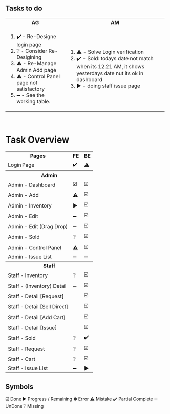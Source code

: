 ## Tasks to do
<table>
  <tr>
    <th>AG</th>
    <th>AM</th>
  </tr>
  <tr>
    <!-- list for AG -->
    <td>
      <ol>
        <li>✔️ -  Re-Designe login page</li>
        <li>❔ - Consider Re-Desigining</li>
        <li>⚠️ - Re-Manage Admin Add page</li>
        <li>⚠️ - Control Panel page not satisfactory</li>
        <li>➖ - See the working table.</li>
      </ol>
    </td>
    <!-- list for am -->
    <td>
      <ol>
        <li>⚠️ - Solve Login verification</li>
        <li>✔️ - Sold: todays date not match when its 12.21 AM, it shows yesterdays date nut its ok in dashboard</li>
        <li>▶️ - doing staff issue page</li>
      </ol>
    </td>
  </tr>
</table>
<br>

# Task Overview
<table aligh="center">
    <tr>
        <th>Pages</th>
        <th>FE</th>
        <th>BE</th>
    </tr>
  </tr>
  <td>Login Page</td>
    <td aligh="center">✔️</td>
    <td aligh="center">⚠️</td>
  <tr>
  <tr>
      <th colspan="3">Admin</th>
  </tr>
  <tr>
      <td>Admin - Dashboard</td>
      <td aligh="center">☑️</td>
      <td aligh="center">☑️</td>
  <tr>
  <tr aligh="center">
      <td>Admin - Add</td>
      <td aligh="center">⚠️</td>
      <td aligh="center">☑️</td>
  </tr>  
  <tr>
      <td>Admin - Inventory</td>
      <td aligh="center">▶️</td>
      <!-- <td aligh="center">❔</td> -->
      <td aligh="center">☑️</td>
  </tr> 
  <tr>
      <td>Admin - Edit</td>
      <td aligh="center">➖</td>
      <td aligh="center">☑️</td>
  <tr>
  <tr>
      <td>Admin - Edit (Drag Drop)</td>
      <td aligh="center">➖</td>
      <td aligh="center">☑️</td>
  <tr>
  <tr>
    <td>Admin - Sold</td>
    <td aligh="center">❔</td>
    <td aligh="center">☑️</td>
  </tr>
  <tr>
      <td>Admin - Control Panel</td>
      <td aligh="center">⚠️</td>
      <td aligh="center">☑️</td>
  </tr>
  <tr>
      <td>Admin - Issue List</td>
      <td aligh="center">➖</td>
      <td aligh="center">➖</td>
  </tr>
  </tr>
  <tr>
      <th colspan="3">Staff</th>
  </tr>
      <td>Staff - Inventory</td>
      <td aligh="center">❔</td>
      <td aligh="center">☑️</td>
  <tr>
  <tr>
      <td>Staff - (Inventory) Detail</td>
      <td aligh="center">➖</td>
      <td aligh="center">☑️</td>
  </tr>
  <tr>
      <td colspan="2">Staff - Detail [Request]</td>
      <td aligh="center">☑️</td>
  </tr>
  <tr>
      <td colspan="2">Staff - Detail [Sell Direct]</td>
      <td aligh="center">☑️</td>
  </tr>
  <tr>
      <td colspan="2">Staff - Detail [Add Cart]</td>
      <td aligh="center">☑️</td>
  </tr>
  <tr>
      <td colspan="2">Staff - Detail [Issue]</td>
      <td aligh="center">☑️</td>
  </tr>
  </tr>
      <td>Staff - Sold</td>
      <td aligh="center">❔</td>
      <td aligh="center">✔️</td>
  </tr>
  </tr>
      <td>Staff - Request</td>
      <td aligh="center">❔</td>
      <td aligh="center">☑️</td>
      </tr>
  </tr>
  <tr>
      <td>Staff - Cart</td>
      <td aligh="center">❔</td>
      <td aligh="center">☑️</td>
  </tr>
  <tr>
      <td>Staff - Issue List</td>
      <td aligh="center">➖</td>
      <td aligh="center">▶️</td>
  </tr>
</table>

## Symbols
☑️ Done
▶️ Progress / Remaining
⛔ Error
⚠️ Mistake
✔️ Partial Complete
➖ UnDone
❔ Missing
